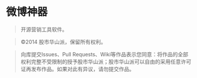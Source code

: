 微博神器
===========
>开源营销工具软件。

>©2014 股市华山派，保留所有权利。

>向库提交Issues、Pull Requests、Wiki等作品表示您同意：将作品的全部权利完整不受限制的授予股市华山派；股市华山派可以自由的采用任意许可证再发布作品。如果对此有异议，请勿提交作品。

